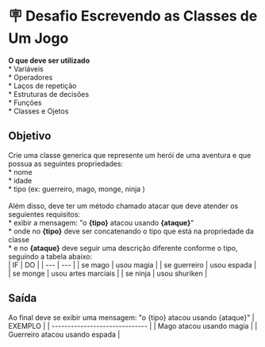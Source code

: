 # 🪧 Desafio Escrevendo as Classes de Um Jogo

**O que deve ser utilizado**<br>
    * Variáveis<br>
    * Operadores<br>
    * Laços de repetição<br>
    * Estruturas de decisões<br>
	* Funções<br>
    * Classes e Ojetos

## Objetivo
Crie uma classe generica que represente um herói de uma aventura e que possua as seguintes propriedades:<br>
    * nome<br>
    * idade<br>
    * tipo (ex: guerreiro, mago, monge, ninja )<br>
<br>
Além disso, deve ter um método chamado atacar que deve atender os seguientes requisitos:<br>
    * exibir a mensagem: "o **{tipo}** atacou usando **{ataque}**"<br>
    * onde no **{tipo}** deve ser concatenando o tipo que está na propriedade da classe<br>
    * e no **{ataque}** deve seguir uma descrição diferente conforme o tipo, seguindo a tabela abaixo:<br>
    | IF | DO |
    | --- | --- |
    | se mago | usou magia |
    | se guerreiro | usou espada |
    | se monge | usou artes marciais |
    | se ninja | usou shuriken |

## Saída
Ao final deve se exibir uma mensagem: "o {tipo} atacou usando {ataque}"
| EXEMPLO |
| ------------------------------ |
| Mago atacou usando magia |
| Guerreiro atacou usando espada |